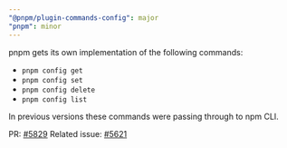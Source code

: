 ```yaml
---
"@pnpm/plugin-commands-config": major
"pnpm": minor
---
```


pnpm gets its own implementation of the following commands:

* `pnpm config get`
* `pnpm config set`
* `pnpm config delete`
* `pnpm config list`

In previous versions these commands were passing through to npm CLI.

PR: [#5829](https://github.com/pnpm/pnpm/pull/5829)
Related issue: [#5621](https://github.com/pnpm/pnpm/issues/5621)
